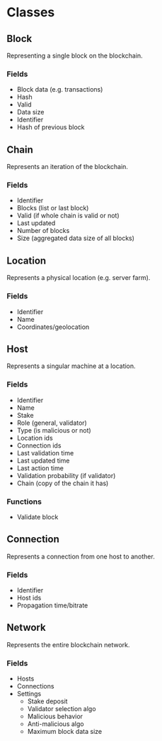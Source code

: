 # Classes

## Block
Representing a single block on the blockchain.

### Fields
- Block data (e.g. transactions)
- Hash
- Valid
- Data size
- Identifier
- Hash of previous block

## Chain
Represents an iteration of the blockchain.

### Fields
- Identifier
- Blocks (list or last block)
- Valid (if whole chain is valid or not)
- Last updated
- Number of blocks
- Size (aggregated data size of all blocks)

## Location
Represents a physical location (e.g. server farm).

### Fields
- Identifier
- Name
- Coordinates/geolocation

## Host
Represents a singular machine at a location.

### Fields
- Identifier
- Name
- Stake
- Role (general, validator)
- Type (is malicious or not)
- Location ids
- Connection ids
- Last validation time
- Last updated time
- Last action time
- Validation probability (if validator)
- Chain (copy of the chain it has)

### Functions
- Validate block

## Connection
Represents a connection from one host to another.

### Fields
- Identifier
- Host ids
- Propagation time/bitrate

## Network
Represents the entire blockchain network.

### Fields
- Hosts
- Connections
- Settings
  - Stake deposit
  - Validator selection algo
  - Malicious behavior
  - Anti-malicious algo
  - Maximum block data size
